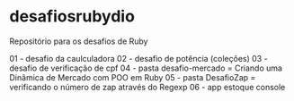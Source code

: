 # desafiosrubydio
Repositório para os desafios de Ruby

01 - desafio da caulculadora
02 - desafio de potência (coleções)
03 - desafio de verificação de cpf
04 - pasta desafio-mercado = Criando uma Dinâmica de Mercado com POO em Ruby
05 - pasta DesafioZap = verificando o número de zap através do Regexp
06 - app estoque console
